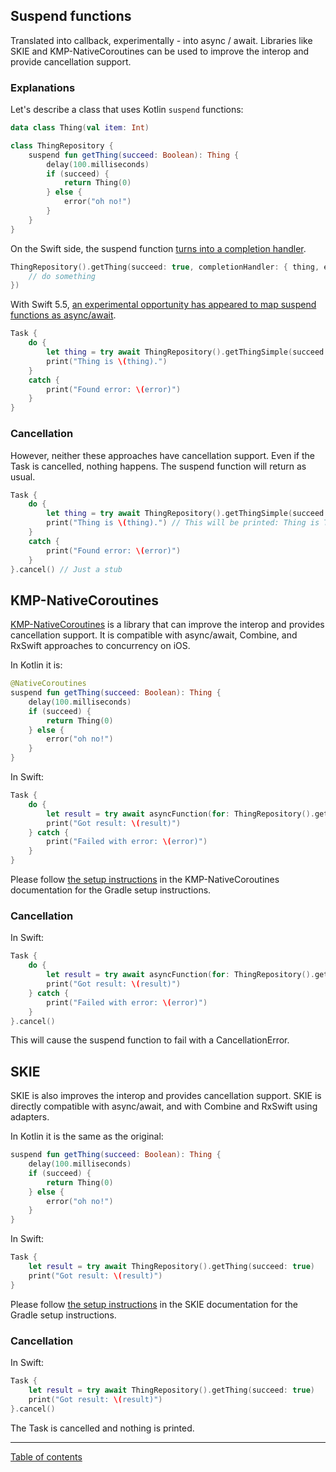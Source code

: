 ## Suspend functions

Translated into callback, experimentally - into async / await. Libraries like SKIE and KMP-NativeCoroutines can be used to improve the interop and provide cancellation support.

### Explanations

Let's describe a class that uses Kotlin `suspend` functions:

```kotlin
data class Thing(val item: Int)

class ThingRepository {
    suspend fun getThing(succeed: Boolean): Thing {
        delay(100.milliseconds)
        if (succeed) {
            return Thing(0)
        } else {
            error("oh no!")
        }
    }
}
```

On the Swift side, the suspend function [turns into a completion handler](https://kotlinlang.org/docs/native-objc-interop.html#suspending-functions).

```swift
ThingRepository().getThing(succeed: true, completionHandler: { thing, error in
    // do something
})
```

With Swift 5.5, [an experimental opportunity has appeared to map suspend functions as async/await](https://kotlinlang.org/docs/whatsnew1530.html#experimental-interoperability-with-swift-5-5-async-await).

```swift
Task {
    do {
        let thing = try await ThingRepository().getThingSimple(succeed: true)
        print("Thing is \(thing).")
    }
    catch {
        print("Found error: \(error)")
    }
}
```

### Cancellation

However, neither these approaches have cancellation support. Even if the Task is cancelled, nothing happens. The suspend function will return as usual.

```swift
Task {
    do {
        let thing = try await ThingRepository().getThingSimple(succeed: true)
        print("Thing is \(thing).") // This will be printed: Thing is Thing(name=Thing).
    }
    catch {
        print("Found error: \(error)")
    }
}.cancel() // Just a stub
```

## KMP-NativeCoroutines
[KMP-NativeCoroutines](https://github.com/rickclephas/KMP-NativeCoroutines) is a library that can improve the interop and provides cancellation support. It is compatible with async/await, Combine, and RxSwift approaches to concurrency on iOS.

In Kotlin it is:
```kotlin
@NativeCoroutines
suspend fun getThing(succeed: Boolean): Thing {
    delay(100.milliseconds)
    if (succeed) {
        return Thing(0)
    } else {
        error("oh no!")
    }
}
```

In Swift:
```swift
Task {
    do {
        let result = try await asyncFunction(for: ThingRepository().getThing(succeed: true))
        print("Got result: \(result)")
    } catch {
        print("Failed with error: \(error)")
    }
}
```

Please follow [the setup instructions](https://github.com/rickclephas/KMP-NativeCoroutines#installation) in the KMP-NativeCoroutines documentation for the Gradle setup instructions.

### Cancellation

In Swift:
```swift
Task {
    do {
        let result = try await asyncFunction(for: ThingRepository().getThing(succeed: true))
        print("Got result: \(result)")
    } catch {
        print("Failed with error: \(error)")
    }
}.cancel()
```

This will cause the suspend function to fail with a CancellationError.

## SKIE
SKIE is also improves the interop and provides cancellation support. SKIE is directly compatible with async/await, and with Combine and RxSwift using adapters. 

In Kotlin it is the same as the original:

```kotlin
suspend fun getThing(succeed: Boolean): Thing {
    delay(100.milliseconds)
    if (succeed) {
        return Thing(0)
    } else {
        error("oh no!")
    }
}
```

In Swift:
```swift
Task {
    let result = try await ThingRepository().getThing(succeed: true)
    print("Got result: \(result)")
}
```

Please follow [the setup instructions](https://skie.touchlab.co/Installation) in the SKIE documentation for the Gradle setup instructions.

### Cancellation

In Swift:
```swift
Task {
    let result = try await ThingRepository().getThing(succeed: true)
    print("Got result: \(result)")
}.cancel()
```

The Task is cancelled and nothing is printed.

---
[Table of contents](/README.md)
